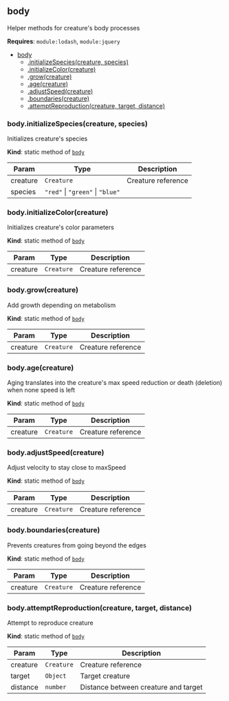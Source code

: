 <a name="module_body"></a>

## body
Helper methods for creature's body processes

**Requires**: <code>module:lodash</code>, <code>module:jquery</code>  

* [body](#module_body)
    * [.initializeSpecies(creature, species)](#module_body.initializeSpecies)
    * [.initializeColor(creature)](#module_body.initializeColor)
    * [.grow(creature)](#module_body.grow)
    * [.age(creature)](#module_body.age)
    * [.adjustSpeed(creature)](#module_body.adjustSpeed)
    * [.boundaries(creature)](#module_body.boundaries)
    * [.attemptReproduction(creature, target, distance)](#module_body.attemptReproduction)

<a name="module_body.initializeSpecies"></a>

### body.initializeSpecies(creature, species)
Initializes creature's species

**Kind**: static method of [<code>body</code>](#module_body)  

| Param | Type | Description |
| --- | --- | --- |
| creature | <code>Creature</code> | Creature reference |
| species | <code>&quot;red&quot;</code> \| <code>&quot;green&quot;</code> \| <code>&quot;blue&quot;</code> |  |

<a name="module_body.initializeColor"></a>

### body.initializeColor(creature)
Initializes creature's color parameters

**Kind**: static method of [<code>body</code>](#module_body)  

| Param | Type | Description |
| --- | --- | --- |
| creature | <code>Creature</code> | Creature reference |

<a name="module_body.grow"></a>

### body.grow(creature)
Add growth depending on metabolism

**Kind**: static method of [<code>body</code>](#module_body)  

| Param | Type | Description |
| --- | --- | --- |
| creature | <code>Creature</code> | Creature reference |

<a name="module_body.age"></a>

### body.age(creature)
Aging translates into the creature's max speed reduction
or death (deletion) when none speed is left

**Kind**: static method of [<code>body</code>](#module_body)  

| Param | Type | Description |
| --- | --- | --- |
| creature | <code>Creature</code> | Creature reference |

<a name="module_body.adjustSpeed"></a>

### body.adjustSpeed(creature)
Adjust velocity to stay close to maxSpeed

**Kind**: static method of [<code>body</code>](#module_body)  

| Param | Type | Description |
| --- | --- | --- |
| creature | <code>Creature</code> | Creature reference |

<a name="module_body.boundaries"></a>

### body.boundaries(creature)
Prevents creatures from going beyond the edges

**Kind**: static method of [<code>body</code>](#module_body)  

| Param | Type | Description |
| --- | --- | --- |
| creature | <code>Creature</code> | Creature reference |

<a name="module_body.attemptReproduction"></a>

### body.attemptReproduction(creature, target, distance)
Attempt to reproduce creature

**Kind**: static method of [<code>body</code>](#module_body)  

| Param | Type | Description |
| --- | --- | --- |
| creature | <code>Creature</code> | Creature reference |
| target | <code>Object</code> | Target creature |
| distance | <code>number</code> | Distance between creature and target |

